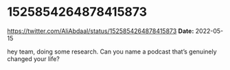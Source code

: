 # 1525854264878415873
https://twitter.com/AliAbdaal/status/1525854264878415873
**Date:** 2022-05-15

hey team, doing some research. Can you name a podcast that’s genuinely changed your life?
